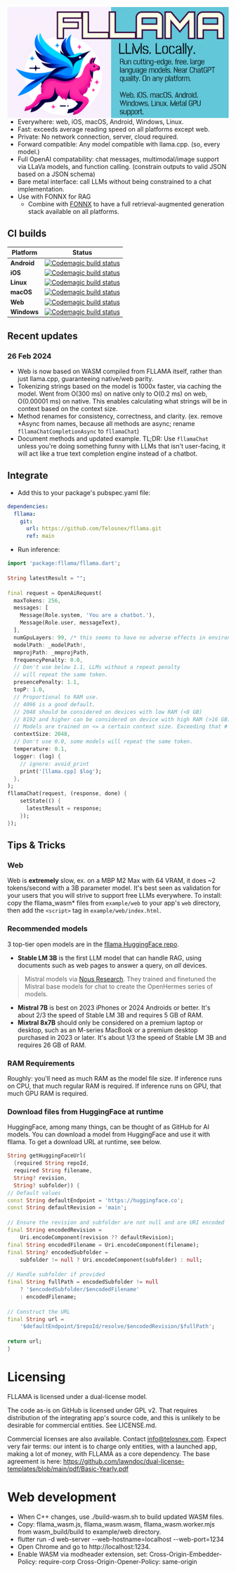 <img src="fllama_header.png"
     alt="fllama image header, bird like Flutter mascot riding a llama. Text reads: FLLAMA. Run cutting-edge, free, large language models. Near ChatGPT quality. On any platform.
     iOS, macOS, Android, Windows, Linux, and Web. Metal GPU support."
     style="float: left; margin-right: 0px;" />

- Everywhere: web, iOS, macOS, Android, Windows, Linux.
- Fast: exceeds average reading speed on all platforms except web.
- Private: No network connection, server, cloud required.
- Forward compatible: Any model compatible with llama.cpp. (so, every model.)
- Full OpenAI compatability: chat messages, multimodal/image support via LLaVa models, and function calling. (constrain outputs to valid JSON based on a JSON schema) 
- Bare metal interface: call LLMs without being constrained to a chat implementation.
- Use with FONNX for RAG
  - Combine with [FONNX](https://github.com/Telosnex/fonnx) to have a full retrieval-augmented generation stack available on all platforms.

## CI builds
| Platform     | Status |
|--------------|--------|
| __Android__  | [![Codemagic build status](https://api.codemagic.io/apps/661bdc0af8dd02f68c5475b7/android-build/status_badge.svg)](https://codemagic.io/app/661bdc0af8dd02f68c5475b7/android-build/latest_build) |
| __iOS__  | [![Codemagic build status](https://api.codemagic.io/apps/661bdc0af8dd02f68c5475b7/ios-build/status_badge.svg)](https://codemagic.io/app/661bdc0af8dd02f68c5475b7/ios-build/latest_build) |
| __Linux__    | [![Codemagic build status](https://api.codemagic.io/apps/661bdc0af8dd02f68c5475b7/linux-build/status_badge.svg)](https://codemagic.io/app/661bdc0af8dd02f68c5475b7/linux-build/latest_build) |
| __macOS__ | [![Codemagic build status](https://api.codemagic.io/apps/661bdc0af8dd02f68c5475b7/macos-build/status_badge.svg)](https://codemagic.io/app/661bdc0af8dd02f68c5475b7/macos-build/latest_build) |
| __Web__  | [![Codemagic build status](https://api.codemagic.io/apps/661bdc0af8dd02f68c5475b7/web-build/status_badge.svg)](https://codemagic.io/app/661bdc0af8dd02f68c5475b7/web-build/latest_build) |
| __Windows__  | [![Codemagic build status](https://api.codemagic.io/apps/661bdc0af8dd02f68c5475b7/windows-build/status_badge.svg)](https://codemagic.io/app/661bdc0af8dd02f68c5475b7/windows-build/latest_build) |

## Recent updates
### 26 Feb 2024
- Web is now based on WASM compiled from FLLAMA itself, rather than just llama.cpp, guaranteeing native/web parity.
- Tokenizing strings based on the model is 1000x faster, via caching the model. Went from O(300 ms) on native only to O(0.2 ms) on web, O(0.00001 ms) on native. This enables calculating what strings will be in context based on the context size.
- Method renames for consistency, correctness, and clarity. (ex. remove *Async from names, because all methods are async; rename `fllamaChatCompletionAsync` to `fllamaChat`)
- Document methods and updated example. TL;DR: Use `fllamaChat` unless you're doing something funny with LLMs that isn't user-facing, it will act like a true text completion engine instead of a chatbot.

## Integrate
- Add this to your package's pubspec.yaml file:
```yaml
dependencies:
  fllama:
    git:
      url: https://github.com/Telosnex/fllama.git
      ref: main
```
- Run inference:
```dart
import 'package:fllama/fllama.dart';

String latestResult = "";

final request = OpenAiRequest(
  maxTokens: 256,
  messages: [
    Message(Role.system, 'You are a chatbot.'),
    Message(Role.user, messageText),
  ],
  numGpuLayers: 99, /* this seems to have no adverse effects in environments w/o GPU support, ex. Android and web */
  modelPath: _modelPath!,
  mmprojPath: _mmprojPath,
  frequencyPenalty: 0.0,
  // Don't use below 1.1, LLMs without a repeat penalty
  // will repeat the same token.
  presencePenalty: 1.1,
  topP: 1.0,
  // Proportional to RAM use. 
  // 4096 is a good default. 
  // 2048 should be considered on devices with low RAM (<8 GB)
  // 8192 and higher can be considered on device with high RAM (>16 GB)
  // Models are trained on <= a certain context size. Exceeding that # can/will lead to completely incoherent output.
  contextSize: 2048,
  // Don't use 0.0, some models will repeat the same token.
  temperature: 0.1,
  logger: (log) {
    // ignore: avoid_print
    print('[llama.cpp] $log');
  },
);
fllamaChat(request, (response, done) {
    setState(() {
      latestResult = response;
    });
});
```
## Tips & Tricks
### Web
  Web is __extremely__ slow, ex. on a MBP M2 Max with 64 VRAM, it does ~2 tokens/second with a 3B parameter model. It's best seen as validation for your users that you will strive to support free LLMs everywhere.
  To install: copy the fllama_wasm* files from `example/web` to your app's `web` directory, then add the `<script>` tag in `example/web/index.html`.
### Recommended models
  3 top-tier open models are in the [fllama HuggingFace repo](https://huggingface.co/telosnex/fllama/tree/main).
  - __Stable LM 3B__ is the first LLM model that can handle RAG, using documents such as web pages to answer a query, on *all* devices. 
  > Mistral models via [Nous Research](https://nousresearch.com/).
    They trained and finetuned the Mistral base models for chat to create the OpenHermes series of models.
  - __Mistral 7B__ is best on 2023 iPhones or 2024 Androids or better.
    It's about 2/3 the speed of Stable LM 3B and requires 5 GB of RAM.
  - __Mixtral 8x7B__ should only be considered on a premium laptop or desktop,
    such as an M-series MacBook or a premium desktop purchased in 2023
    or later. It's about 1/3 the speed of Stable LM 3B and requires 
    26 GB of RAM.
### RAM Requirements
  Roughly: you'll need as much RAM as the model file size.
  If inference runs on CPU, that much regular RAM is required.
  If inference runs on GPU, that much GPU RAM is required.
### Download files from HuggingFace at runtime
  HuggingFace, among many things, can be thought of as GitHub for AI models.
  You can download a model from HuggingFace and use it with fllama.
  To get a download URL at runtime, see below.
  ```dart
  String getHuggingFaceUrl(
    {required String repoId,
    required String filename,
    String? revision,
    String? subfolder}) {
  // Default values
  const String defaultEndpoint = 'https://huggingface.co';
  const String defaultRevision = 'main';

  // Ensure the revision and subfolder are not null and are URI encoded
  final String encodedRevision =
      Uri.encodeComponent(revision ?? defaultRevision);
  final String encodedFilename = Uri.encodeComponent(filename);
  final String? encodedSubfolder =
      subfolder != null ? Uri.encodeComponent(subfolder) : null;

  // Handle subfolder if provided
  final String fullPath = encodedSubfolder != null
      ? '$encodedSubfolder/$encodedFilename'
      : encodedFilename;

  // Construct the URL
  final String url =
      '$defaultEndpoint/$repoId/resolve/$encodedRevision/$fullPath';

  return url;
}
```

# Licensing

FLLAMA is licensed under a dual-license model.

The code as-is on GitHub is licensed under GPL v2. That requires distribution of the integrating app's source code, and this is unlikely to be desirable for commercial entities. See LICENSE.md.

Commercial licenses are also available. Contact info@telosnex.com. Expect very fair terms: our intent is to charge only entities, with a launched app, making a lot of money, with FLLAMA as a core dependency. The base agreement is here: https://github.com/lawndoc/dual-license-templates/blob/main/pdf/Basic-Yearly.pdf

# Web development
- When C++ changes, use ./build-wasm.sh to build updated WASM files.
- Copy: fllama_wasm.js, fllama_wasm.wasm, fllama_wasm.worker.mjs from wasm_build/build to example/web directory.
- flutter run -d web-server --web-hostname=localhost --web-port=1234
- Open Chrome and go to http://localhost:1234.
- Enable WASM via modheader extension, set:
Cross-Origin-Embedder-Policy: require-corp
Cross-Origin-Opener-Policy: same-origin
